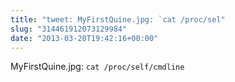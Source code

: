 ```yaml
---
title: "tweet: MyFirstQuine.jpg: `cat /proc/sel"
slug: "314461912073129984"
date: "2013-03-20T19:42:16+00:00"
---
```

MyFirstQuine.jpg: `cat /proc/self/cmdline`